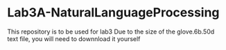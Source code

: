 # Lab3A-NaturalLanguageProcessing
This repository is to be used for lab3
Due to the size of the glove.6b.50d text file, you will need to downnload it yourself
